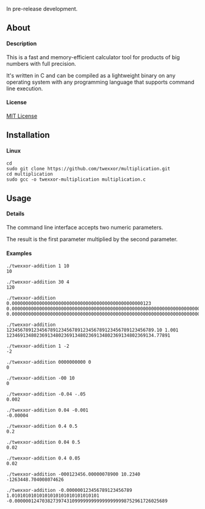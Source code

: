 In pre-release development.

## About

#### Description
This is a fast and memory-efficient calculator tool for products of big numbers with full precision.

It's written in C and can be compiled as a lightweight binary on any operating system with any programming language that supports command line execution.

#### License
[MIT License](https://github.com/twexxor/multiplication/blob/main/LICENSE)

## Installation

#### Linux
``` console
cd
sudo git clone https://github.com/twexxor/multiplication.git
cd multiplication
sudo gcc -o twexxor-multiplication multiplication.c
```

## Usage

#### Details

The command line interface accepts two numeric parameters.

The result is the first parameter multiplied by the second parameter.

#### Examples

``` console
./twexxor-addition 1 10
10

./twexxor-addition 30 4
120

./twexxor-addition 0.000000000000000000000000000000000000000000000000123 0.000000000000000000000000000000000000000000000000000000000000000000000000000000000000000000000000015129
0.000000000000000000000000000000000000000000000000000000000000000000000000000000000000000000000000000000000000000000000000000000000000000000000000001860867

./twexxor-addition 123456789123456789123456789123456789123456789123456789.10 1.001
123469134802369134802369134802369134802369134802369134.77891

./twexxor-addition 1 -2
-2

./twexxor-addition 0000000000 0
0

./twexxor-addition -00 10
0

./twexxor-addition -0.04 -.05
0.002

./twexxor-addition 0.04 -0.001
-0.00004

./twexxor-addition 0.4 0.5
0.2

./twexxor-addition 0.04 0.5
0.02

./twexxor-addition 0.4 0.05
0.02

./twexxor-addition -000123456.00000078900 10.2340
-1263448.704008074626

./twexxor-addition -0.000000123456789123456789 1.01010101010101010101010101010101
-0.00000012470382739743109999999999999999998752961726025689
```
